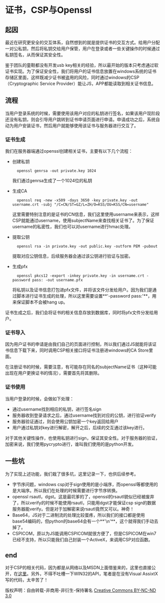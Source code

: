 # 证书，CSP与Openssl

## 起因

最近在研究更安全的交互体系，自然想到的就是提供证书的交互方式。给用户分配一对公私钥，然后将私钥交给用户保管，用户在登录或者一些关键操作的时候通过私钥签名，从而保证其安全性。

鉴于团队的童鞋都没有开发usb key相关的经验，所以最开始的版本只考虑通过软证书实现。为了保证安全性，我们将用户的证书信息放置在windows系统的证书存储区里面，这样既减少证书被盗用的风险，同时通过windows的CSP（Cryptographic Service Provider）能让JS，APP都能读取到相关证书信息。

## 流程

当用户登录系统的时候，需要使用该用户对应的私钥进行签名，如果该用户现阶段还没有私钥，则会引导用户跳转到证书申请页面进行申请。申请成功之后，系统自动为用户安装证书，然后用户就能够使用该证书与服务器进行交互了。

### 证书生成

我们在服务器端通过openssl创建相关证书，主要有以下几个流程：

- 创建私钥
	
		openssl genrsa -out private.key 1024

	我们通过genrsa生成了一个1024位的私钥

- 生成CA

		openssl req -new -x509 -days 3650 -key private.key -out username.crt -subj "/C=CN/ST=GZ/L=ZH/O=KSS/OU=KSS/CN=username"

	这里需要特别注意的是证书的CN信息，我们这里使用username来表示，这样CSP就能通过username，使用subjectName来查找相关证书了。为了保证username的私密性，我们也可以对username进行hmac处理。

- 提取公钥

		openssl rsa -in private.key -out public.key -outform PEM -pubout

	提取对应公钥信息，后续服务器会通过该公钥进行验证与加密。

- 生成pfx

		openssl pkcs12 -export -inkey private.key -in username.crt -password pass: -out username.pfx

	将私钥以及证书信息打包进pfx文件，并将该文件分发给用户。因为我们是通过脚本进行证书生成的处理，所以这里需要设置**'-password pass:'**，用来保证脚本不会被hang up。

证书生成之后，我们会将证书的相关信息存放到数据库，同时将pfx文件分发给用户。

### 证书导入

因为用户证书的申请是由我们自己的页面进行控制，所以我们通过JS就能将该证书信息下载下来，同时调用CSP相关接口将证书注册进windows的CA Store里面。

在注册证书的时候，需要注意，有可能存在同名的subjectName证书（这种可能出现在用户更换证书的情况），需要首先将其删除。

### 证书使用

当用户登录的时候，会做如下处理：

- 通过username找到相应的私钥，进行签名sign
- 服务器收到登录请求之后，通过username找到对应的公钥，进行验证verify
- 服务器验证通过，则会使用公钥加密一个key返回给用户
- 用户通过私钥对key进行解密，解开之后，后续的交互通过该key进行。

对于其他关键性操作，也使用私钥进行sign，保证其安全性。对于服务器的验证，加密来说，我们使用pycrypto进行，谁叫我们使用的是python开发。

## 一些坑

为了实现上述功能，我们栽了很多坑，这里记录一下，也供后续参考。

- 字节序问题，windows csp对于sign使用的是小端序，而openssl等都使用的是大端序。所以我们在处理的时候需要进行字节序转换。
- openssl rsautl，dgst。这是最坑爹的了，openssl的rsautl貌似已经被废弃了，所以verify的时候不能使用rsautl，只能用dgst才能保证csp sign的数据服务器能verify。但是对于加解密来说rsautl竟然又可以。神奇！
- Base64，JS对于二进制流的处理比较蛋疼，所以我们的接口都是使用base54编码的，但python的base64会有一个**'\n'**，这个就得我们手动去掉了。
- CSPICOM，原以为JS能调用CSPICOM就很方便了，但是CSPICOM在win7已经不支持，所以只能我们自己封装一个ActiveX，来调用CSP对应函数。

## end

对于CSP的相关代码，因为都是从网络以及MSDN上面借鉴来的，这里也直接公开，在[这里](https://gist.github.com/siddontang/5792247)。另外，不得不吐槽一下WIN32的API，笔者是在没有Visual AssixtX写的代码，太辛苦了！

版权声明：自由转载-非商用-非衍生-保持署名 [Creative Commons BY-NC-ND 3.0](http://creativecommons.org/licenses/by-nc-nd/3.0/deed.zh)